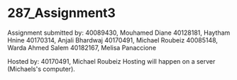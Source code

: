 # 287_Assignment3

Assignment submitted by:
40089430, Mouhamed Diane
40128181, Haytham Hnine
40170314, Anjali Bhardwaj
40170491, Michael Roubeiz
40085148, Warda Ahmed Salem
40182167, Melisa Panaccione

Hosted by: 40170491, Michael Roubeiz
Hosting will happen on a server (Michaels's computer).
